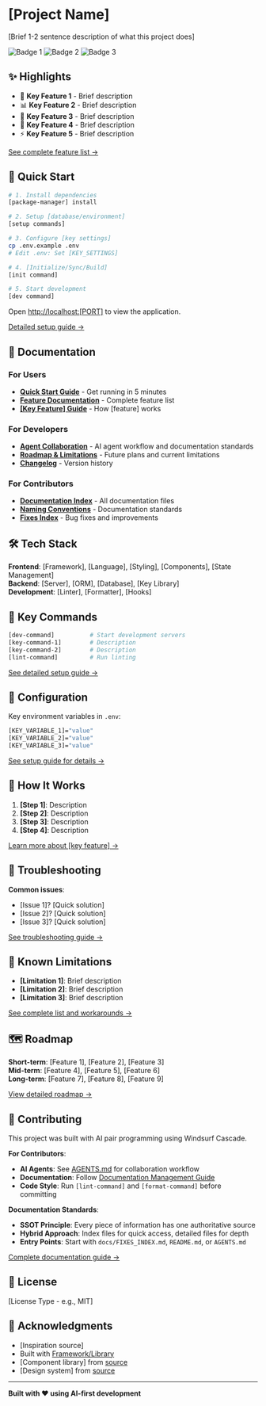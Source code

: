 # [Project Name]

[Brief 1-2 sentence description of what this project does]

![Badge 1](https://img.shields.io/badge/...)
![Badge 2](https://img.shields.io/badge/...)
![Badge 3](https://img.shields.io/badge/...)

## ✨ Highlights

- 🎯 **Key Feature 1** - Brief description
- 📊 **Key Feature 2** - Brief description
- 🚀 **Key Feature 3** - Brief description
- 🎨 **Key Feature 4** - Brief description
- ⚡ **Key Feature 5** - Brief description

[See complete feature list →](docs/FUNCTIONAL_SPEC.md)

## 🚀 Quick Start

```bash
# 1. Install dependencies
[package-manager] install

# 2. Setup [database/environment]
[setup commands]

# 3. Configure [key settings]
cp .env.example .env
# Edit .env: Set [KEY_SETTINGS]

# 4. [Initialize/Sync/Build]
[init command]

# 5. Start development
[dev command]
```

Open <http://localhost:[PORT]> to view the application.

[Detailed setup guide →](docs/QUICKSTART.md)

## 📖 Documentation

### For Users

- **[Quick Start Guide](docs/QUICKSTART.md)** - Get running in 5 minutes
- **[Feature Documentation](docs/FUNCTIONAL_SPEC.md)** - Complete feature list
- **[[Key Feature] Guide](docs/[FEATURE].md)** - How [feature] works

### For Developers

- **[Agent Collaboration](AGENTS.md)** - AI agent workflow and documentation standards
- **[Roadmap & Limitations](docs/ROADMAP.md)** - Future plans and current limitations
- **[Changelog](CHANGELOG.md)** - Version history

### For Contributors

- **[Documentation Index](docs/README.md)** - All documentation files
- **[Naming Conventions](docs/NAMING_CONVENTIONS.md)** - Documentation standards
- **[Fixes Index](docs/FIXES_INDEX.md)** - Bug fixes and improvements

## 🛠️ Tech Stack

**Frontend**: [Framework], [Language], [Styling], [Components], [State Management]  
**Backend**: [Server], [ORM], [Database], [Key Library]  
**Development**: [Linter], [Formatter], [Hooks]

## 📝 Key Commands

```bash
[dev-command]          # Start development servers
[key-command-1]        # Description
[key-command-2]        # Description
[lint-command]         # Run linting
```

[See detailed setup guide →](docs/QUICKSTART.md)

## 🔧 Configuration

Key environment variables in `.env`:

```bash
[KEY_VARIABLE_1]="value"
[KEY_VARIABLE_2]="value"
[KEY_VARIABLE_3]="value"
```

[See setup guide for details →](docs/QUICKSTART.md)

## 🔄 How It Works

1. **[Step 1]**: Description
2. **[Step 2]**: Description
3. **[Step 3]**: Description
4. **[Step 4]**: Description

[Learn more about [key feature] →](docs/[FEATURE].md)

## 🐛 Troubleshooting

**Common issues**:

- [Issue 1]? [Quick solution]
- [Issue 2]? [Quick solution]
- [Issue 3]? [Quick solution]

[See troubleshooting guide →](docs/QUICKSTART.md#troubleshooting)

## 🚧 Known Limitations

- **[Limitation 1]**: Brief description
- **[Limitation 2]**: Brief description
- **[Limitation 3]**: Brief description

[See complete list and workarounds →](docs/ROADMAP.md#known-limitations)

## 🗺️ Roadmap

**Short-term**: [Feature 1], [Feature 2], [Feature 3]  
**Mid-term**: [Feature 4], [Feature 5], [Feature 6]  
**Long-term**: [Feature 7], [Feature 8], [Feature 9]

[View detailed roadmap →](docs/ROADMAP.md)

## 🤝 Contributing

This project was built with AI pair programming using Windsurf Cascade.

**For Contributors**:

- **AI Agents**: See [AGENTS.md](AGENTS.md) for collaboration workflow
- **Documentation**: Follow [Documentation Management Guide](docs/DOCUMENTATION_MANAGEMENT.md)
- **Code Style**: Run `[lint-command]` and `[format-command]` before committing

**Documentation Standards**:

- **SSOT Principle**: Every piece of information has one authoritative source
- **Hybrid Approach**: Index files for quick access, detailed files for depth
- **Entry Points**: Start with `docs/FIXES_INDEX.md`, `README.md`, or `AGENTS.md`

[Complete documentation guide →](docs/DOCUMENTATION_MANAGEMENT.md)

## 📄 License

[License Type - e.g., MIT]

## 🙏 Acknowledgments

- [Inspiration source]
- Built with [Framework/Library](link)
- [Component library] from [source](link)
- [Design system] from [source](link)

---

**Built with ❤️ using AI-first development**
